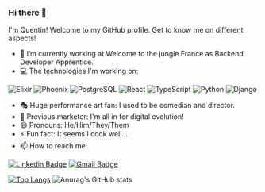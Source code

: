 ### Hi there 👋

I'm Quentin! Welcome to my GitHub profile. Get to know me on different aspects!

- 🌱 I’m currently working at Welcome to the jungle France as Backend Developer Apprentice. 
- 💻 The technologies I'm working on: 

![Elixir](https://img.shields.io/badge/-elixir-black?style=flat-square&logo=elixir)
![Phoenix](https://img.shields.io/badge/-phoenix-black?style=flat-square&logo=Phoenix)
![PostgreSQL](https://img.shields.io/badge/-postgresql-black?style=flat-square&logo=postgresql)
![React](https://img.shields.io/badge/-React-black?style=flat-square&logo=react)
![TypeScript](https://img.shields.io/badge/-TypeScript-black?style=flat-square&logo=typescript)
![Python](https://img.shields.io/badge/-Python-black?style=flat-square&logo=Python)
![Django](https://img.shields.io/badge/-django-black?style=flat-square&logo=django)


- 🎭 Huge performance art fan: I used to be comedian and director. 
- 📱 Previous marketer: I'm all in for digital evolution!
- 😄 Pronouns: He/Him/They/Them
- ⚡ Fun fact: It seems I cook well...
- 📫 How to reach me:

[![Linkedin Badge](https://img.shields.io/badge/-Quentin-blue?style=flat-square&logo=Linkedin&logoColor=white&link=https://www.linkedin.com/in/ludehsar/)](https://www.linkedin.com/in/quentin-lee/)
[![Gmail Badge](https://img.shields.io/badge/-quentinyuehyulee@gmail.com-c14438?style=flat-square&logo=Gmail&logoColor=white&link=mailto:mdraanik12@gmail.com)](mailto:quentinyuehyulee@gmail.com)


[![Top Langs](https://github-readme-stats.vercel.app/api/top-langs/?username=SadeQL&theme=chartreuse-dark)](https://github.com/anuraghazra/github-readme-stats)
![Anurag's GitHub stats](https://github-readme-stats.vercel.app/api?username=SadeQL&show_icons=true&theme=chartreuse-dark&count_private=true)
